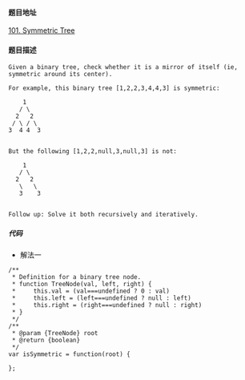 #### 题目地址
[101. Symmetric Tree](https://leetcode.com/problems/symmetric-tree/)
#### 题目描述
```
Given a binary tree, check whether it is a mirror of itself (ie, symmetric around its center).

For example, this binary tree [1,2,2,3,4,4,3] is symmetric:

    1
   / \
  2   2
 / \ / \
3  4 4  3
 

But the following [1,2,2,null,3,null,3] is not:

    1
   / \
  2   2
   \   \
   3    3
 

Follow up: Solve it both recursively and iteratively.
```

##### 代码

- 解法一
```
/**
 * Definition for a binary tree node.
 * function TreeNode(val, left, right) {
 *     this.val = (val===undefined ? 0 : val)
 *     this.left = (left===undefined ? null : left)
 *     this.right = (right===undefined ? null : right)
 * }
 */
/**
 * @param {TreeNode} root
 * @return {boolean}
 */
var isSymmetric = function(root) {
    
};
```
